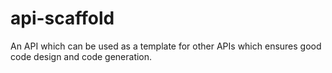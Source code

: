 # api-scaffold
An API which can be used as a template for other APIs which ensures good code design and code generation.
